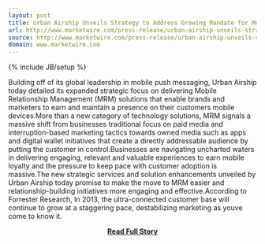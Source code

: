 ```yaml
---
layout: post
title: Urban Airship Unveils Strategy to Address Growing Mandate for Mobile Relationship Management
url: http://www.marketwire.com/press-release/urban-airship-unveils-strategy-address-growing-mandate-mobile-relationship-management-1765437.htm
source: http://www.marketwire.com/press-release/urban-airship-unveils-strategy-address-growing-mandate-mobile-relationship-management-1765437.htm
domain: www.marketwire.com
---
```

{% include JB/setup %}<p>Building off of its global leadership in mobile push messaging, Urban Airship today detailed its expanded strategic focus on delivering Mobile Relationship Management (MRM) solutions that enable brands and marketers to earn and maintain a presence on their customers mobile devices.More than a new category of technology solutions, MRM signals a massive shift from businesses traditional focus on paid media and interruption-based marketing tactics towards owned media such as apps and digital wallet initiatives that create a directly addressable audience by putting the customer in control.Businesses are navigating uncharted waters in delivering engaging, relevant and valuable experiences to earn mobile loyalty and the pressure to keep pace with customer adoption is massive.The new strategic services and solution enhancements unveiled by Urban Airship today promise to make the move to MRM easier and relationship-building initiatives more engaging and effective.According to Forrester Research, In 2013, the ultra-connected customer base will continue to grow at a staggering pace, destabilizing marketing as youve come to know it.</p>
<center><p><a href="http://www.marketwire.com/press-release/urban-airship-unveils-strategy-address-growing-mandate-mobile-relationship-management-1765437.htm" style='padding:25px; font-sze:18px; font-weight: bold;'>Read Full Story</a></p></center>
